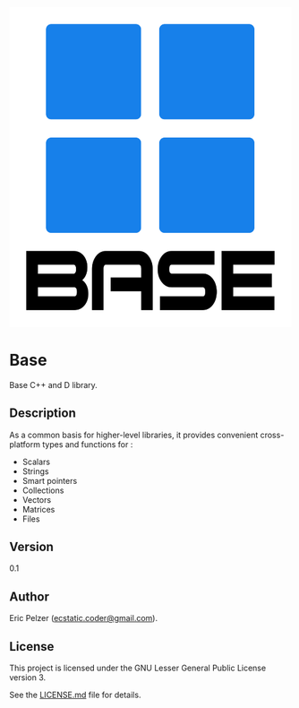 ![](https://github.com/senselogic/BASE/blob/master/LOGO/base.png)

# Base

Base C++ and D library.

## Description

As a common basis for higher-level libraries, it provides convenient cross-platform types and functions for :

*   Scalars
*   Strings
*   Smart pointers
*   Collections
*   Vectors
*   Matrices
*   Files

## Version

0.1

## Author

Eric Pelzer (ecstatic.coder@gmail.com).

## License

This project is licensed under the GNU Lesser General Public License version 3.

See the [LICENSE.md](LICENSE.md) file for details.
